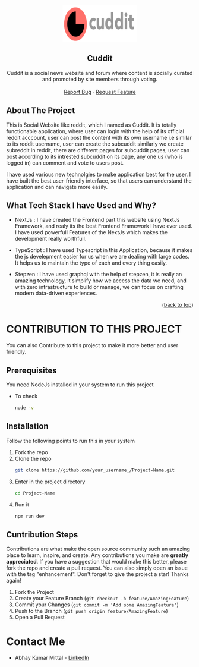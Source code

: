 <div id="top"></div>
<!-- PROJECT LOGO -->
<br />
<div align="center">
  <a href="https://cuddit.vercel.app/" target="_blank">
    <img src="./public/cuddit.png" alt="Logo" width="200" height="100">
  </a>

  <h2 align="center">Cuddit</h2>

  <p align="center">
    Cuddit is a social news website and forum where content is socially curated and promoted by site members through voting.
    <br />
    <br />
    <a href="https://github.com/MitAbhay/Cuddit/issues target="_blank">Report Bug</a>
    ·
    <a href="https://github.com/MitAbhay/Cuddit/issues target="_blank">Request Feature</a>
  </p>
</div>
<!-- ABOUT THE PROJECT -->

## About The Project

<!-- <div align="center">
<img src="./public/ss/ss1.png" alt="ss" width="450" height="270">
<img src="./public/ss/ss2.png" alt="ss" width="450" height="270">
<img src="./public/ss/ss3.png" alt="ss" width="450" height="270">
<img src="./public/ss/ss4.png" alt="ss" width="450" height="270">
</div> -->

This is Social Website like reddit, which I named as Cuddit. It is totally functionable application, where user can login with the help of its official reddit acccount, user can post the content with its own username i.e similar to its reddit username, user can create the subcuddit similarly we create subreddit in reddit, there are different pages for subcuddit pages, user can post according to its intrested subcuddit on its page, any one us (who is logged in) can comment and vote to users post.

I have used various new technolgies to make application best for the user. I have built the best user-friendly interface, so that users can understand the application and can navigate more easily. 

## What Tech Stack I have Used and Why?

- NextJs : I have created the Frontend part this website using NextJs Framework, and realy its the best Frontend Framework I have ever used. I have used powerfull Features of the NextJs which makes the development really worthfull.

- TypeScript : I have used Typescript in this Application, because it makes the js develepment easier for us when we are dealing with large codes. It helps us to maintain the type of each and every thing easily.

- Stepzen : I have used graphql with the help of stepzen, it is really an amazing technology, it simplify how we access the data we need, and with zero infrastructure to build or manage, we can focus on crafting modern data-driven experiences.

<p align="right">(<a href="#top">back to top</a>)</p>

<!-- CONTRIBUTING -->

# CONTRIBUTION TO THIS PROJECT

You can also Contribute to this project to make it more better and user friendly.

## Prerequisites

You need NodeJs installed in your system to run this project

- To check
  ```sh
  node -v
  ```

## Installation

Follow the following points to run this in your system

1.  Fork the repo
2.  Clone the repo
    ```sh
    git clone https://github.com/your_username_/Project-Name.git
    ```
3.  Enter in the project directory
    ```sh
    cd Project-Name
    ```
4.  Run it
    ```sh
    npm run dev
    ```

## Cuntribution Steps

Contributions are what make the open source community such an amazing place to learn, inspire, and create. Any contributions you make are **greatly appreciated**.
If you have a suggestion that would make this better, please fork the repo and create a pull request. You can also simply open an issue with the tag "enhancement".
Don't forget to give the project a star! Thanks again!

1. Fork the Project
2. Create your Feature Branch (`git checkout -b feature/AmazingFeature`)
3. Commit your Changes (`git commit -m 'Add some AmazingFeature'`)
4. Push to the Branch (`git push origin feature/AmazingFeature`)
5. Open a Pull Request

<!-- CONTACT -->

# Contact Me

- Abhay Kumar Mittal - [LinkedIn](https://www.linkedin.com/in/mitabhay/)
